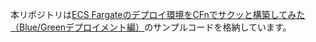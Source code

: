 本リポジトリは[ECS Fargateのデプロイ環境をCFnでサクッと構築してみた（Blue/Greenデプロイメント編）]( https://dev.classmethod.jp/etc/ecs-fargate-blue-green-deployment-demo/)のサンプルコードを格納しています。
